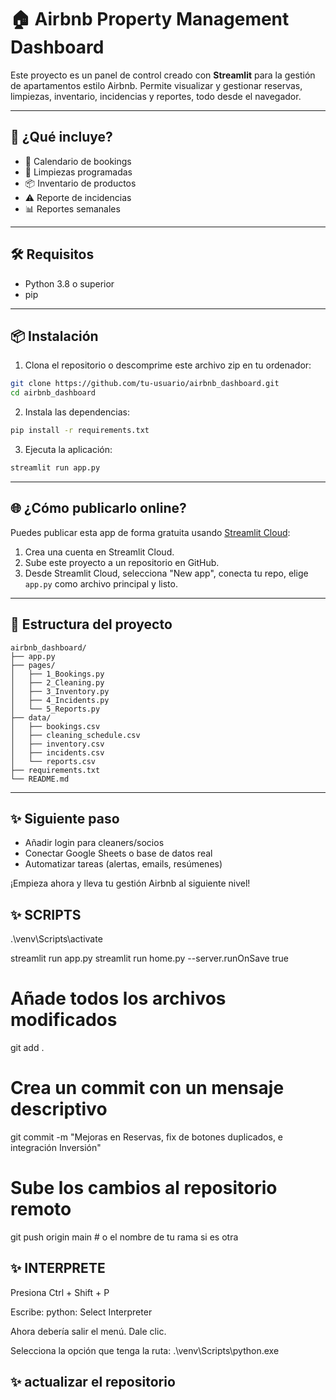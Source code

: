 # 🏠 Airbnb Property Management Dashboard

Este proyecto es un panel de control creado con **Streamlit** para la gestión de apartamentos estilo Airbnb. Permite visualizar y gestionar reservas, limpiezas, inventario, incidencias y reportes, todo desde el navegador.

---

## 🚀 ¿Qué incluye?

- 📅 Calendario de bookings
- 🧹 Limpiezas programadas
- 📦 Inventario de productos
- ⚠️ Reporte de incidencias
- 📊 Reportes semanales

---

## 🛠️ Requisitos

- Python 3.8 o superior
- pip

---

## 📦 Instalación

1. Clona el repositorio o descomprime este archivo zip en tu ordenador:

```bash
git clone https://github.com/tu-usuario/airbnb_dashboard.git
cd airbnb_dashboard
```

2. Instala las dependencias:

```bash
pip install -r requirements.txt
```

3. Ejecuta la aplicación:

```bash
streamlit run app.py
```

---

## 🌐 ¿Cómo publicarlo online?

Puedes publicar esta app de forma gratuita usando [Streamlit Cloud](https://streamlit.io/cloud):

1. Crea una cuenta en Streamlit Cloud.
2. Sube este proyecto a un repositorio en GitHub.
3. Desde Streamlit Cloud, selecciona "New app", conecta tu repo, elige `app.py` como archivo principal y listo.

---

## 📁 Estructura del proyecto

```
airbnb_dashboard/
├── app.py
├── pages/
│   ├── 1_Bookings.py
│   ├── 2_Cleaning.py
│   ├── 3_Inventory.py
│   ├── 4_Incidents.py
│   └── 5_Reports.py
├── data/
│   ├── bookings.csv
│   ├── cleaning_schedule.csv
│   ├── inventory.csv
│   ├── incidents.csv
│   └── reports.csv
├── requirements.txt
└── README.md
```

---

## ✨ Siguiente paso

- Añadir login para cleaners/socios
- Conectar Google Sheets o base de datos real
- Automatizar tareas (alertas, emails, resúmenes)

¡Empieza ahora y lleva tu gestión Airbnb al siguiente nivel!

## ✨ SCRIPTS

.\venv\Scripts\activate

streamlit run app.py
streamlit run home.py --server.runOnSave true

# Añade todos los archivos modificados

git add .

# Crea un commit con un mensaje descriptivo

git commit -m "Mejoras en Reservas, fix de botones duplicados, e integración Inversión"

# Sube los cambios al repositorio remoto

git push origin main # o el nombre de tu rama si es otra

##

## ✨ INTERPRETE

Presiona Ctrl + Shift + P

Escribe: python: Select Interpreter

Ahora debería salir el menú. Dale clic.

Selecciona la opción que tenga la ruta: .\venv\Scripts\python.exe

## ✨ actualizar el repositorio
